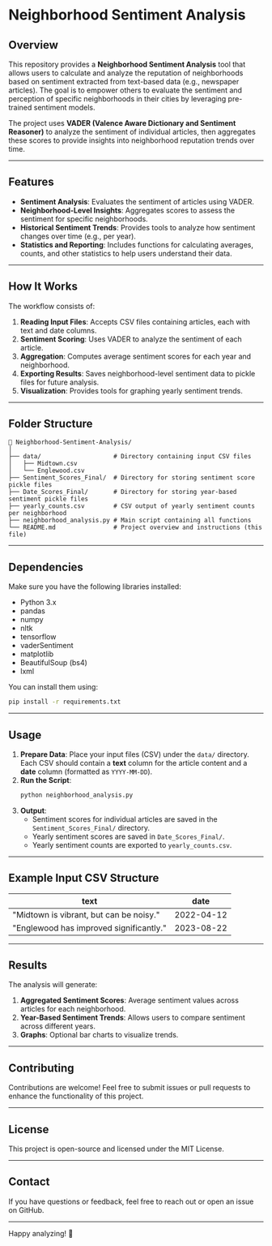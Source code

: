 # Neighborhood Sentiment Analysis

## Overview  
This repository provides a **Neighborhood Sentiment Analysis** tool that allows users to calculate and analyze the reputation of neighborhoods based on sentiment extracted from text-based data (e.g., newspaper articles). The goal is to empower others to evaluate the sentiment and perception of specific neighborhoods in their cities by leveraging pre-trained sentiment models.  

The project uses **VADER (Valence Aware Dictionary and Sentiment Reasoner)** to analyze the sentiment of individual articles, then aggregates these scores to provide insights into neighborhood reputation trends over time.  

---

## Features  
- **Sentiment Analysis**: Evaluates the sentiment of articles using VADER.  
- **Neighborhood-Level Insights**: Aggregates scores to assess the sentiment for specific neighborhoods.  
- **Historical Sentiment Trends**: Provides tools to analyze how sentiment changes over time (e.g., per year).  
- **Statistics and Reporting**: Includes functions for calculating averages, counts, and other statistics to help users understand their data.

---

## How It Works  
The workflow consists of:  
1. **Reading Input Files**: Accepts CSV files containing articles, each with text and date columns.  
2. **Sentiment Scoring**: Uses VADER to analyze the sentiment of each article.  
3. **Aggregation**: Computes average sentiment scores for each year and neighborhood.  
4. **Exporting Results**: Saves neighborhood-level sentiment data to pickle files for future analysis.
5. **Visualization**: Provides tools for graphing yearly sentiment trends.

---

## Folder Structure  
```
📂 Neighborhood-Sentiment-Analysis/
│
├── data/                    # Directory containing input CSV files
│   ├── Midtown.csv
│   └── Englewood.csv
├── Sentiment_Scores_Final/  # Directory for storing sentiment score pickle files
├── Date_Scores_Final/       # Directory for storing year-based sentiment pickle files
├── yearly_counts.csv        # CSV output of yearly sentiment counts per neighborhood
├── neighborhood_analysis.py # Main script containing all functions
└── README.md                # Project overview and instructions (this file)
```

---

## Dependencies  
Make sure you have the following libraries installed:  
- Python 3.x  
- pandas  
- numpy  
- nltk  
- tensorflow  
- vaderSentiment  
- matplotlib  
- BeautifulSoup (bs4)  
- lxml  

You can install them using:  
```bash
pip install -r requirements.txt
```

---

## Usage  
1. **Prepare Data**: Place your input files (CSV) under the `data/` directory. Each CSV should contain a **text** column for the article content and a **date** column (formatted as `YYYY-MM-DD`).  
2. **Run the Script**:  
   ```bash
   python neighborhood_analysis.py
   ```
3. **Output**:  
   - Sentiment scores for individual articles are saved in the `Sentiment_Scores_Final/` directory.  
   - Yearly sentiment scores are saved in `Date_Scores_Final/`.  
   - Yearly sentiment counts are exported to `yearly_counts.csv`.

---

## Example Input CSV Structure  
| text                                          | date       |
|-----------------------------------------------|------------|
| "Midtown is vibrant, but can be noisy."       | 2022-04-12 |
| "Englewood has improved significantly."       | 2023-08-22 |

---

## Results  
The analysis will generate:  
1. **Aggregated Sentiment Scores**: Average sentiment values across articles for each neighborhood.  
2. **Year-Based Sentiment Trends**: Allows users to compare sentiment across different years.  
3. **Graphs**: Optional bar charts to visualize trends.

---

## Contributing  
Contributions are welcome! Feel free to submit issues or pull requests to enhance the functionality of this project.  

---

## License  
This project is open-source and licensed under the MIT License.

---

## Contact  
If you have questions or feedback, feel free to reach out or open an issue on GitHub.  

---

Happy analyzing! 🎉
